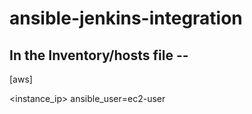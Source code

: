 # ansible-jenkins-integration

## In the Inventory/hosts file --
[aws]

<instance_ip> ansible_user=ec2-user 


